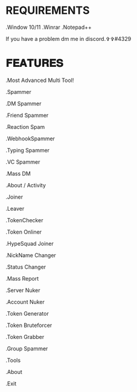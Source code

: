 # REQUIREMENTS

.Window 10/11
.Winrar
.Notepad++

If you have a problem dm me in discord.✞︎✞︎#4329

# 𝐅𝐄𝐀𝐓𝐔𝐑𝐄𝐒

.Most Advanced Multi Tool!

.Spammer

.DM Spammer

.Friend Spammer

.Reaction Spam

.WebhookSpammer

.Typing Spammer

.VC Spammer

.Mass DM

.About / Activity

.Joiner

.Leaver

.TokenChecker

.Token Onliner

.HypeSquad Joiner

.NickName Changer

.Status Changer

.Mass Report

.Server Nuker

.Account Nuker

.Token Generator

.Token Bruteforcer

.Token Grabber

.Group Spammer

.Tools

.About

.Exit





